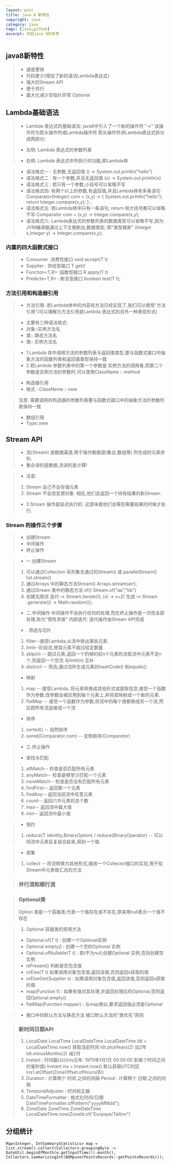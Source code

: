```yaml
---
layout: post
title: java 8 新特性
copyright: java
category: java
tags: [java,github]
excerpt: 开启java 8的世界
---
```



## java8新特性
>- 速度更快
>- 代码更少(增加了新的语法Lambda表达式)
>- 强大的Stream API
>- 便于并行
>- 最大化减少空指针异常 Optional

## Lambda基础语法
>- Lambda 表达式的基础语法: java8中引入了一个新的操作符 "->" 该操作符为箭头操作符或Lambda操作符
>箭头操作符讲Lambda表达式拆分成两部分;
>
>- 左侧: Lambda 表达式的参数列表
>- 右侧: Lambda 表达式中所执行的功能,即Lambda体

>- 语法格式一 : 无参数,无返回值
>() -> System.out.println("hello")
>- 语法格式二 : 有一个参数,并且无返回值
>(x) -> System.out.println(x)
>- 语法格式三 : 若只有一个参数,小括号可以省略不写
>- 语法格式四: 有两个以上的参数,有返回值,并且Lambda体有多条语句
>Comparator(Integer) com = (x,y) -> {
	System.out.println("hello");
	return Integer.compare(x,y);
} ;
>- 语法格式五: 若Lambda体中只有一条语句, return 和大括号都可以省略不写
>Comparator<Integer> com = (x,y) -> Integer.compare(x,y);
>- 语法格式六: Lambda表达式的参数列表的数据类型可以省略不写,因为JVM编译器通过上下文推断出,数据类型; 即"类型推断"
>(Integer x,Integer y) -> Integer.compare(x,y);
### 内置的四大函数式接口
>- Consumer<T>  :消费性接口
>	void accept(T t)
>- Supplier<T> : 供给型接口
>		T get()
>- Function<T,R>  :函数型接口
>		R apply(T t)
>- Predicte<T,R> : 断言型接口
>	boolean test(T t);

### 方法引用和构造器引用
>- 方法引用: 若Lambda体中的内容有方法已经实现了,我们可以使用"方法引用"(可以理解为方法引用是Lambda 表达式的另外一种表现形式)

>- 主要有三种语法格式:
>- 对象::实例方法名
>- 类:: 静态方法名
>- 类:: 实例方法名

>- 1.Lambda 体中调用方法的参数列表与返回值类型,要与函数式接口中抽象方法的函数列表和返回值类型保持一致
>- 2.若Lambda 参数列表中的第一个参数是 实例方法的调用者,而第二个参数是实例方法的参数时,可以使用ClassName :: method

>- 构造器引用
>- 格式 :
>ClassNeme :: new

> 注意: 需要调用的构造器的参数列表要与函数式接口中的抽象方法的参数列表保持一致

>- 数组引用
>- Type::new

## Stream API
>- 流(Stream) 是数据渠道,用于操作数据源(集合,数组等) 所生成的元素序列.
>- 集合讲的是数据,流讲的是计算!

>- 注意:
>1. Stream 自己不会存储元素
>2. Stream 不会改变源对象. 相反,他们会返回一个持有结果的新Stream.
>- 3.Stream 操作是延迟执行的. 这意味着他们会等到需要结果的时候才执行.

### Stream 的操作三个步骤
>- 创建Stream
>- 中间操作
>- 终止操作

>- 一.创建Stream
>1. 可以通过Collection 系列集合通过的Stream() 或 parallelStream()
> list.stream()
>2. 通过Arrays 中的静态方法Stream()
> Arrays.stream(arr); 
>3. 通过Stream 类中的静态方法 of()
>Stream.of("aa","bb")
>4. 创建无限流
>迭代--> Stream.iterate(0, (x) -> x+2)
>生成--> Stream .generate(() -> Math.random());

>- 二.中间操作
>中间操作不会执行任何的处理,而在终止操作是一次性全部处理,称为"惰性求值"
>内部迭代: 迭代操作由Stream API完成

>- . 筛选与切片
>1. filter--接受Lambda,从流中排出某些元素.
>2. limit--阶段流,使其元素不超过给定数量
>3. skip(n) -- 跳过元素,返回一个扔掉的前n个元素的流若流中元素不足n个,则返回一个空流.与limit(n) 互补
>4. distinct -- 筛选,通过流所生成元素的hashCode() 和equals() 

>- 映射
>1. map -- 接受Lambda, 将元素转换成其他形式或提取信息.接受一个函数作为参数,改参数会被应用到每个元素上,并将其映射成一个新的元素.
>2. flatMap -- 接受一个函数作为参数,将流中的每个值都换成另一个流,然后把所有流连接成一个流

>- 排序
>1. sorted() -- 自然排序
>2. sored(Comparator com) -- 定制排序(Comparetor)

>- 三.终止操作

>- 查找与匹配
>1. allMatch-- 检查是否匹配所有元素
>2. anyMatch-- 检查是够至少匹配一个元素
>3. noneMatch-- 检查是否没有匹配所有元素
>4. findFirst-- 返回第一个元素
>5. findAny-- 返回当前流中任意元素
>6. count-- 返回六中元素的总个数
>7. max-- 返回流中最大值
>8. min-- 返回流中最小值

>- 规约
>1. reduce(T identity,BinaryOption) / reduce(BinaryOperator) -- 可以将流中元素反复结合起来,得到一个值.

>- 收集
>1. collect -- 将流转换为其他形式,接收一个Collector接口的实现,用于给Stream中元素做汇总的方法

>### 并行流和顺行流

>### Optional类
>Option<T> 类是一个容器类,代表一个值存在或不存在,原来用null表示一个值不存在

> 1. Optional 容器类的常用方法
>-  Optional.of(T t) : 创建一个Optional实例
>- Optional.empty() : 创建一个空的Optional 实例
>-   Optional.ofNullable(T t) : 若t不为null,创建Optional 实例,否则创建空实例
>-   isPresent() 判断是否包含值
>-   orElse(T t) 如果调用对象包含值,返回该值,否则返回s获取的值
>- orElseGet(Supplier s) : 如果调用对象包含值,返回该值,否则返回s获取的值
>- map(Function f) : 如果有值对其处理,并返回处理后的Optional,否则返回Optional.empty()
>- flatMap(Function mapper) : 与map类似,要求返回值必须是Optional

>- 接口中的默认方法与静态方法
> 接口默认方法的"类优先"原则

>### 新时间日期API
>1. LocalDate LocalTime LocalDateTime
>LocalDateTime ldt = LocalDateTime.now() 获取当前时间
>ldt.plusYears(2) 加2年
>ldt.minusMonths(2) 减2月
>2. Instant : 时间戳(以Unix元年: 1970年1月1日 00:00:00 到某个时间之间的毫秒值)
> Instant ins = Instant.now()  默认获取UTC时区
> ins1.atOffset(ZoneOffset.ofHours(8))
>3. Duration : 计算两个 时间 之间的间隔
>		Period : 计算两个 日期 之间的间隔
>4. TemporalAdjuster : 时间校正器
>5. DateTimeFormatter : 格式化时间/日期
>	DateTimeFormatter.ofPattern("yyyyMMdd");
>6. ZoneDate ZoneTime ZoneDateTime
>LocalDateTIme.now(ZoneId.of("Eurpope/Tallinn")


## 分组统计
```
Map<Integer, IntSummaryStatistics> map = list.stream().collect(Collectors.groupingBy(e -> DateUtil.beginOfMonth(e.getInputTime()).month(), Collectors.summarizingInt(BdMpuserPointsRecords::getPointsRecords)));

```